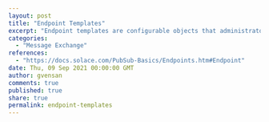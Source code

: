 ```yaml
---
layout: post
title: "Endpoint Templates"
excerpt: "Endpoint templates are configurable objects that administrators can use to specify custom attributes and parameters for any new client created endpoints. Any custom configuration associated with the endpoint template will be applied to the client created endpoints based upon the endpoint name. You can associate multiple queues to an endpoint template; this means that the clients can use multiple templates to create endpoints with different characteristics."
categories:
  - "Message Exchange"
references:
  - "https://docs.solace.com/PubSub-Basics/Endpoints.htm#Endpoint"
date: Thu, 09 Sep 2021 00:00:00 GMT
author: gvensan
comments: true
published: true
share: true
permalink: endpoint-templates
---
```

